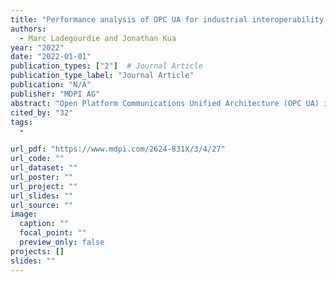 ```yaml
---
title: "Performance analysis of OPC UA for industrial interoperability towards Industry 4.0"
authors:
  - Marc Ladegourdie and Jonathan Kua
year: "2022"
date: "2022-01-01"
publication_types: ["2"]  # Journal Article
publication_type_label: "Journal Article"
publication: "N/A"
publisher: "MDPI AG"
abstract: "Open Platform Communications Unified Architecture (OPC UA) incorporates a wide range of features and covers most of the requirements for a platform-independent interoperability standard which can be used to transmit data and information from the factory production floor to the enterprise and management level. Due to its highly scalable and interoperable architecture, it is well-positioned for future deployment in smart embedded devices towards Industry 4.0, especially in environments where there are heterogeneous communication nodes. In this paper, we aim to evaluate the performance of OPC UA for communication in Industrial Internet of Things (IIoT) environments to better understand the technical implementation of OPC UA and the feasibility of incorporating OPC UA directly to resource-constrained edge devices. We propose an architectural system framework for OPC UA performance evaluation across a wide range of experiments. Our experimental results demonstrated the efficacy of the proposed system and evaluation framework. The OPC UA-based IIoT system architecture and budget-friendly/cost-effective testbed setup can be flexibly adopted for protocol testing, prototyping and educational purposes."
cited_by: "32"
tags:
  - 

url_pdf: "https://www.mdpi.com/2624-831X/3/4/27"
url_code: ""
url_dataset: ""
url_poster: ""
url_project: ""
url_slides: ""
url_source: ""
image:
  caption: ""
  focal_point: ""
  preview_only: false
projects: []
slides: ""
---
```

